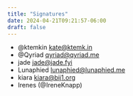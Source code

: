 ```yaml
---
title: "Signatures"
date: 2024-04-21T09:21:57-06:00
draft: false
---
```


- @ktemkin <kate@ktemk.in>
- @Qyriad <qyriad@qyriad.me>
- jade <jade@jade.fyi>
- Lunaphied <lunaphied@lunaphied.me>
- kiara <kiara@bij1.org>
- Irenes (@IreneKnapp)


<!-- Insert your signature above here, using the format above.>

... and at least a dozen others who concur with this document, but are unable to sign for safety reasons.
